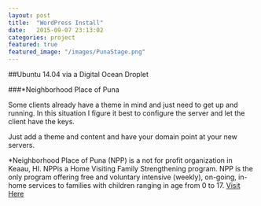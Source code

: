 ```yaml
---
layout: post
title:  "WordPress Install"
date:   2015-09-07 23:13:02
categories: project
featured: true
featured_image: "/images/PunaStage.png"
---
```


##Ubuntu 14.04 via a Digital Ocean Droplet

###*Neighborhood Place of Puna

Some clients already have a theme in mind and just need to get up and running. In this situation I figure it best to configure the server and let the client have the keys.

Just add a theme and content and have your domain point at your new servers.


*Neighborhood Place of Puna (NPP) is a not for profit organization in Keaau, HI. NPPis a Home Visiting Family Strengthening program. NPP is the only program offering free and voluntary intensive (weekly), on-going, in-home services to families with children ranging in age from 0 to 17. [Visit Here](http://neighborhoodplaceofpuna.org/)


